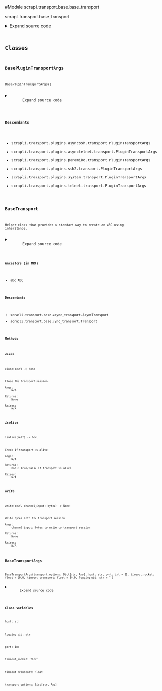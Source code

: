 <link rel="preload stylesheet" as="style" href="https://cdnjs.cloudflare.com/ajax/libs/10up-sanitize.css/11.0.1/sanitize.min.css" integrity="sha256-PK9q560IAAa6WVRRh76LtCaI8pjTJ2z11v0miyNNjrs=" crossorigin>
<link rel="preload stylesheet" as="style" href="https://cdnjs.cloudflare.com/ajax/libs/10up-sanitize.css/11.0.1/typography.min.css" integrity="sha256-7l/o7C8jubJiy74VsKTidCy1yBkRtiUGbVkYBylBqUg=" crossorigin>
<link rel="stylesheet preload" as="style" href="https://cdnjs.cloudflare.com/ajax/libs/highlight.js/10.1.1/styles/github.min.css" crossorigin>
<script defer src="https://cdnjs.cloudflare.com/ajax/libs/highlight.js/10.1.1/highlight.min.js" integrity="sha256-Uv3H6lx7dJmRfRvH8TH6kJD1TSK1aFcwgx+mdg3epi8=" crossorigin></script>
<script>window.addEventListener('DOMContentLoaded', () => hljs.initHighlighting())</script>















#Module scrapli.transport.base.base_transport

scrapli.transport.base_transport

<details class="source">
    <summary>
        <span>Expand source code</span>
    </summary>
    <pre>
        <code class="python">
"""scrapli.transport.base_transport"""
from abc import ABC, abstractmethod
from dataclasses import dataclass
from typing import Any, Dict

from scrapli.logging import get_instance_logger


@dataclass()
class BaseTransportArgs:
    transport_options: Dict[str, Any]
    host: str
    port: int = 22
    timeout_socket: float = 10.0
    timeout_transport: float = 30.0
    logging_uid: str = ""


@dataclass()
class BasePluginTransportArgs:
    pass


class BaseTransport(ABC):
    def __init__(self, base_transport_args: BaseTransportArgs) -> None:
        self._base_transport_args = base_transport_args

        self.logger = get_instance_logger(
            instance_name="scrapli.transport",
            host=self._base_transport_args.host,
            port=self._base_transport_args.port,
            uid=self._base_transport_args.logging_uid,
        )

    @abstractmethod
    def close(self) -> None:
        """
        Close the transport session

        Args:
            N/A

        Returns:
            None

        Raises:
            N/A

        """

    @abstractmethod
    def write(self, channel_input: bytes) -> None:
        """
        Write bytes into the transport session

        Args:
            channel_input: bytes to write to transport session

        Returns:
            None

        Raises:
            N/A

        """

    @abstractmethod
    def isalive(self) -> bool:
        """
        Check if transport is alive

        Args:
            N/A

        Returns:
            bool: True/False if transport is alive

        Raises:
            N/A

        """

    def _pre_open_closing_log(self, closing: bool = False) -> None:
        """
        Emit "pre open" log message for consistency between transports

        Args:
            closing: bool indicating if message is for closing not opening

        Returns:
            None

        Raises:
            N/A

        """
        operation = "closing" if closing else "opening"

        self.logger.debug(
            f"{operation} transport connection to '{self._base_transport_args.host}' on port "
            f"'{self._base_transport_args.port}'"
        )

    def _post_open_closing_log(self, closing: bool = False) -> None:
        """
        Emit "post open" log message for consistency between transports

        Args:
            closing: bool indicating if message is for closing not opening

        Returns:
            None

        Raises:
            N/A

        """
        operation = "closed" if closing else "opened"

        self.logger.debug(
            f"transport connection to '{self._base_transport_args.host}' on port "
            f"'{self._base_transport_args.port}' {operation} successfully"
        )
        </code>
    </pre>
</details>




## Classes

### BasePluginTransportArgs


```text
BasePluginTransportArgs()
```

<details class="source">
    <summary>
        <span>Expand source code</span>
    </summary>
    <pre>
        <code class="python">
@dataclass()
class BasePluginTransportArgs:
    pass
        </code>
    </pre>
</details>


#### Descendants
- scrapli.transport.plugins.asyncssh.transport.PluginTransportArgs
- scrapli.transport.plugins.asynctelnet.transport.PluginTransportArgs
- scrapli.transport.plugins.paramiko.transport.PluginTransportArgs
- scrapli.transport.plugins.ssh2.transport.PluginTransportArgs
- scrapli.transport.plugins.system.transport.PluginTransportArgs
- scrapli.transport.plugins.telnet.transport.PluginTransportArgs



### BaseTransport


```text
Helper class that provides a standard way to create an ABC using
inheritance.
```

<details class="source">
    <summary>
        <span>Expand source code</span>
    </summary>
    <pre>
        <code class="python">
class BaseTransport(ABC):
    def __init__(self, base_transport_args: BaseTransportArgs) -> None:
        self._base_transport_args = base_transport_args

        self.logger = get_instance_logger(
            instance_name="scrapli.transport",
            host=self._base_transport_args.host,
            port=self._base_transport_args.port,
            uid=self._base_transport_args.logging_uid,
        )

    @abstractmethod
    def close(self) -> None:
        """
        Close the transport session

        Args:
            N/A

        Returns:
            None

        Raises:
            N/A

        """

    @abstractmethod
    def write(self, channel_input: bytes) -> None:
        """
        Write bytes into the transport session

        Args:
            channel_input: bytes to write to transport session

        Returns:
            None

        Raises:
            N/A

        """

    @abstractmethod
    def isalive(self) -> bool:
        """
        Check if transport is alive

        Args:
            N/A

        Returns:
            bool: True/False if transport is alive

        Raises:
            N/A

        """

    def _pre_open_closing_log(self, closing: bool = False) -> None:
        """
        Emit "pre open" log message for consistency between transports

        Args:
            closing: bool indicating if message is for closing not opening

        Returns:
            None

        Raises:
            N/A

        """
        operation = "closing" if closing else "opening"

        self.logger.debug(
            f"{operation} transport connection to '{self._base_transport_args.host}' on port "
            f"'{self._base_transport_args.port}'"
        )

    def _post_open_closing_log(self, closing: bool = False) -> None:
        """
        Emit "post open" log message for consistency between transports

        Args:
            closing: bool indicating if message is for closing not opening

        Returns:
            None

        Raises:
            N/A

        """
        operation = "closed" if closing else "opened"

        self.logger.debug(
            f"transport connection to '{self._base_transport_args.host}' on port "
            f"'{self._base_transport_args.port}' {operation} successfully"
        )
        </code>
    </pre>
</details>


#### Ancestors (in MRO)
- abc.ABC
#### Descendants
- scrapli.transport.base.async_transport.AsyncTransport
- scrapli.transport.base.sync_transport.Transport
#### Methods

    

##### close
`close(self) ‑> None`

```text
Close the transport session

Args:
    N/A

Returns:
    None

Raises:
    N/A
```



    

##### isalive
`isalive(self) ‑> bool`

```text
Check if transport is alive

Args:
    N/A

Returns:
    bool: True/False if transport is alive

Raises:
    N/A
```



    

##### write
`write(self, channel_input: bytes) ‑> None`

```text
Write bytes into the transport session

Args:
    channel_input: bytes to write to transport session

Returns:
    None

Raises:
    N/A
```





### BaseTransportArgs


```text
BaseTransportArgs(transport_options: Dict[str, Any], host: str, port: int = 22, timeout_socket: float = 10.0, timeout_transport: float = 30.0, logging_uid: str = '')
```

<details class="source">
    <summary>
        <span>Expand source code</span>
    </summary>
    <pre>
        <code class="python">
@dataclass()
class BaseTransportArgs:
    transport_options: Dict[str, Any]
    host: str
    port: int = 22
    timeout_socket: float = 10.0
    timeout_transport: float = 30.0
    logging_uid: str = ""
        </code>
    </pre>
</details>


#### Class variables

    
`host: str`




    
`logging_uid: str`




    
`port: int`




    
`timeout_socket: float`




    
`timeout_transport: float`




    
`transport_options: Dict[str, Any]`